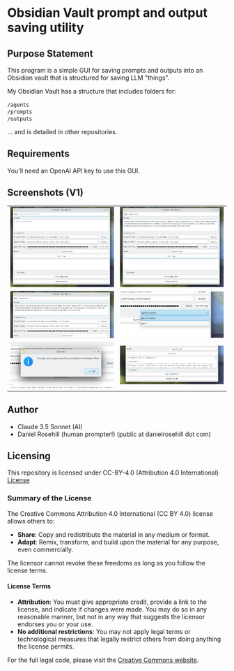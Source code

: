 # Obsidian Vault prompt and output saving utility

## Purpose Statement

This program is a simple GUI for saving prompts and outputs into an Obsidian vault that is structured for saving LLM "things".

My Obsidian Vault has a structure that includes folders for:

```
/agents
/prompts
/outputs
```

... and is detailed in other repositories. 

## Requirements

You'll need an OpenAI API key to use this GUI.

## Screenshots (V1)

<table>
  <tr>
    <td><img src="Screenshots/1.png" width="300"/></td>
    <td><img src="Screenshots/2.png" width="300"/></td>
  </tr>
  <tr>
    <td><img src="Screenshots/3.png" width="300"/></td>
    <td><img src="Screenshots/4.png" width="300"/></td>
  </tr>
  <tr>
    <td><img src="Screenshots/5.png" width="300"/></td>
    <td><img src="Screenshots/6.png" width="300"/></td>
  </tr>
</table>


## Author

- Claude 3.5 Sonnet (AI)
- Daniel Rosehill  (human prompter!)
(public at danielrosehill dot com)

## Licensing

This repository is licensed under CC-BY-4.0 (Attribution 4.0 International) 
[License](https://creativecommons.org/licenses/by/4.0/)

### Summary of the License
The Creative Commons Attribution 4.0 International (CC BY 4.0) license allows others to:
- **Share**: Copy and redistribute the material in any medium or format.
- **Adapt**: Remix, transform, and build upon the material for any purpose, even commercially.

The licensor cannot revoke these freedoms as long as you follow the license terms.

#### License Terms
- **Attribution**: You must give appropriate credit, provide a link to the license, and indicate if changes were made. You may do so in any reasonable manner, but not in any way that suggests the licensor endorses you or your use.
- **No additional restrictions**: You may not apply legal terms or technological measures that legally restrict others from doing anything the license permits.

For the full legal code, please visit the [Creative Commons website](https://creativecommons.org/licenses/by/4.0/legalcode).